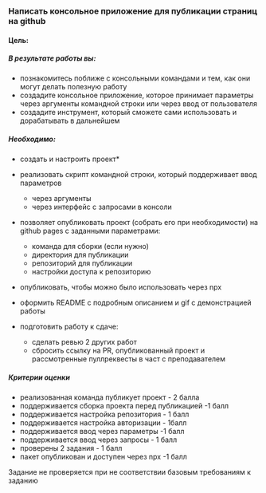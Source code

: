 ### Написать консольное приложение для публикации страниц на github

#### Цель:

##### В результате работы вы:

- познакомитесь поближе с консольными командами и тем, как они могут делать полезную работу
- создадите консольное приложение, которое принимает параметры через аргументы командной строки или через ввод от пользователя
- создадите инструмент, который сможете сами использовать и дорабатывать в дальнейшем

##### Необходимо:

- создать и настроить проект\*

- реализовать скрипт командной строки, который поддерживает ввод параметров
  - через аргументы
  - через интерфейс с запросами в консоли
- позволяет опубликовать проект (собрать его при необходимости) на github pages с заданными параметрами:
  - команда для сборки (если нужно)
  - директория для публикации
  - репозиторий для публикации
  - настройки доступа к репозиторию
- опубликовать, чтобы можно было использовать через npx
- оформить README с подробным описанием и gif с демонстрацией работы
- подготовить работу к сдаче:
  - сделать ревью 2 других работ
  - сбросить ссылку на PR, опубликованный проект и рассмотренные пуллреквесты в част с преподавателем

##### Критерии оценки

- реализованная команда публикует проект - 2 балла
- поддерживается сборка проекта перед публикацией -1 балл
- поддерживается настройка репозитория - 1 балл
- поддерживается настройка авторизации - 1балл
- поддерживается ввод через параметры -1 балл
- поддерживается ввод через запросы - 1 балл
- проверены 2 задания - 1 балл
- пакет опубликован и доступен через npx -1 балл

Задание не проверяется при не соответствии базовым требованиям к заданию
